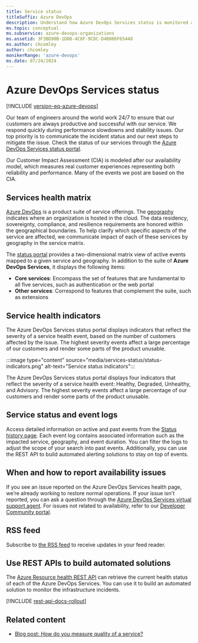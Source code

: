 ```yaml
---
title: Service status 
titleSuffix: Azure DevOps 
description: Understand how Azure DevOps Services status is monitored and available to users. 
ms.topic: conceptual
ms.subservice: azure-devops-organizations
ms.assetid: 3F3BD90B-1D08-4C8F-9CDC-D4B806F65448
ms.author: chcomley
author: chcomley
monikerRange: 'azure-devops'
ms.date: 07/24/2024
---
```


# Azure DevOps Services status

[!INCLUDE [version-eq-azure-devops](../includes/version-eq-azure-devops.md)]

Our team of engineers around the world work 24/7 to ensure that our customers are always productive and successful with our service. We respond quickly during performance slowdowns and stability issues. Our top priority is to communicate the incident status and our next steps to mitigate the issue. Check the status of our services through the [Azure DevOps Services status portal](https://status.dev.azure.com).

Our Customer Impact Assessment (CIA) is modeled after our availability model, which measures real customer experiences representing both reliability and performance. Many of the events we post are based on the CIA.

## Services health matrix

[Azure DevOps](https://azure.microsoft.com/services/devops/) is a product suite of service offerings. The [geography](https://azure.microsoft.com/global-infrastructure/geographies/) indicates where an organization is hosted in the cloud. The data residency, sovereignty, compliance,
and resilience requirements are honored within the geographical boundaries. To help clarify which specific aspects of the service are affected, we communicate impact of each of these services by geography in the service matrix. 

The [status portal](https://status.dev.azure.com) provides a two-dimensional matrix view of active events mapped to a given service and geography. In addition to the suite of **Azure DevOps Services**, it displays the following items:
- **Core services**: Encompass the set of features that are fundamental to all five services, such as authentication or the web portal
- **Other services**: Correspond to features that complement the suite, such as extensions

## Service health indicators 

The Azure DevOps Services status portal displays indicators that reflect the severity of a service health event, based on the number of customers affected by the issue. The highest severity events affect a large percentage of our customers and render some parts of the product unusable.
 
:::image type="content" source="media/services-status/status-indicators.png" alt-text="Service status indicators"::: 

The Azure DevOps Services status portal displays four indicators that reflect the severity of a service health event: Healthy, Degraded, Unhealthy, and Advisory. The highest severity events affect a large percentage of our customers and render some parts of the product unusable.

## Service status and event logs

Access detailed information on active and past events from the [Status history page](https://status.dev.azure.com/_history). Each event log contains associated information such as the impacted service, geography, and event duration. You can filter the logs to adjust the scope of your search into past events. Additionally, you can use the REST API to build automated alerting solutions to stay on top of events.

## When and how to report availability issues 

If you see an issue reported on the Azure DevOps Services health page, we’re already working to restore normal operations. If your issue isn't reported, you can ask a question through the [Azure DevOps Services virtual support agent](https://azure.microsoft.com/support/devops/). For issues not related to availability, refer to our [Developer Community portal](https://developercommunity.visualstudio.com/report?space=21&entry=problem).

## RSS feed

Subscribe to [the RSS feed](https://status.dev.azure.com/_rss) to receive updates in your feed reader. 

## Use REST APIs to build automated solutions

The [Azure Resource health REST API](/rest/api/azure/devops/status) can retrieve the current health status of each of the Azure DevOps Services. You can use it to build an automated solution to monitor the infrastructure incidents.  

[!INCLUDE [rest-api-docs-rollout](../includes/rest-api-docs-rollout.md)] 

## Related content

- [Blog post: How do you measure quality of a service?](https://devblogs.microsoft.com/bharry/how-do-you-measure-quality-of-a-service/) 
